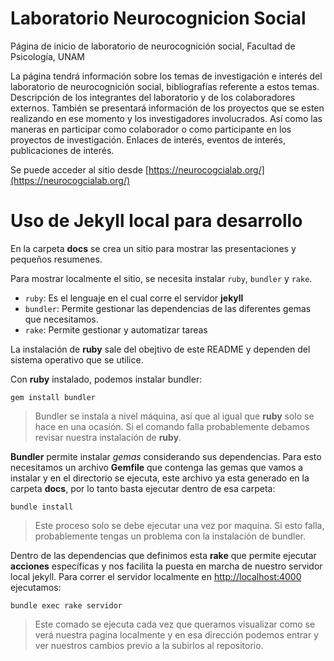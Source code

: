 # Laboratorio Neurocognicion Social
Página de inicio de laboratorio de neurocognición social, Facultad de Psicología, UNAM

La página tendrá información sobre los temas de investigación e interés del laboratorio de neurocognición social, bibliografías referente a estos temas. Descripción de los integrantes del laboratorio y de los colaboradores externos. También se presentará información de los proyectos que se esten realizando en ese momento y los investigadores involucrados. Así como las maneras en participar como colaborador o como participante en los proyectos de investigación. Enlaces de interés, eventos de interés, publicaciones de interés.

Se puede acceder al sitio desde [https://neurocogcialab.org/](https://neurocogcialab.org/)


# Uso de Jekyll local para desarrollo

En la carpeta **docs** se crea un sitio para mostrar las presentaciones y pequeños resumenes.

Para mostrar localmente el sitio, se necesita instalar `ruby`, `bundler` y `rake`.

- `ruby`: Es el lenguaje en el cual corre el servidor **jekyll**
- `bundler`: Permite gestionar las dependencias de las diferentes gemas que necesitamos.
- `rake`: Permite gestionar y automatizar tareas

La instalación de **ruby** sale del obejtivo de este README y dependen del sistema operativo que se utilice.

Con **ruby** instalado, podemos instalar bundler:

```
gem install bundler
```

> Bundler se instala a nivel máquina, así que al igual que **ruby** solo se hace en una ocasión. Si el comando 
> falla probablemente debamos revisar nuestra instalación de **ruby**.

**Bundler** permite instalar *gemas* considerando sus dependencias. Para esto necesitamos un archivo **Gemfile** que contenga 
las gemas que vamos a instalar y en el directorio se ejecuta, este archivo ya esta generado en la carpeta **docs**, por lo 
tanto basta ejecutar dentro de esa carpeta:

```
bundle install
```

> Este proceso solo se debe ejecutar una vez por maquina. Si esto falla, probablemente tengas un problema con la instalación de bundler.


Dentro de las dependencias que definimos esta **rake** que permite ejecutar **acciones** específicas y nos facilita la
puesta en marcha de nuestro servidor local jekyll. 
Para correr el servidor localmente en [http://localhost:4000](http://localhost:4000) ejecutamos:

```
bundle exec rake servidor
```

> Este comado se ejecuta cada vez que queramos visualizar como se verá nuestra pagina localmente y en esa dirección
> podemos entrar y ver nuestros cambios previo a la subirlos al repositorio. 
